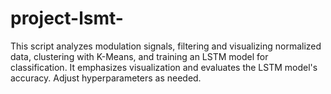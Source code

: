 # project-lsmt-
This script analyzes modulation signals, filtering and visualizing normalized data, clustering with K-Means, and training an LSTM model for classification. It emphasizes visualization and evaluates the LSTM model's accuracy. Adjust hyperparameters as needed.
